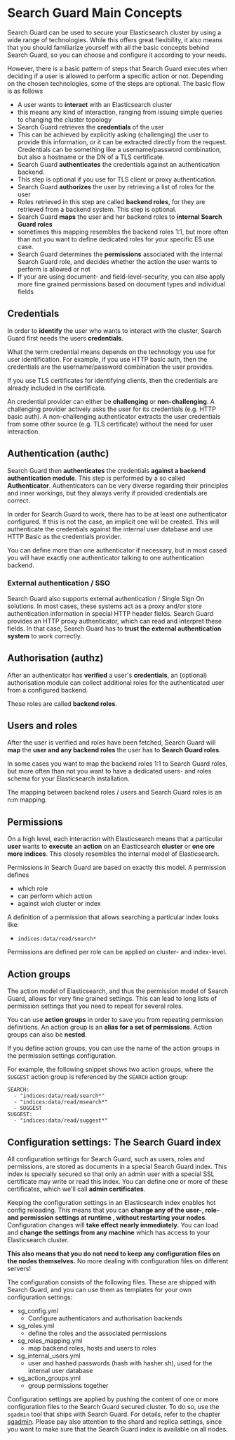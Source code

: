 <!---
Copryight 2016 floragunn GmbH
-->

# Search Guard Main Concepts

Search Guard can be used to secure your Elasticsearch cluster by using a wide range of technologies. While this offers great flexibility, it also means that you should familiarize yourself with all the basic concepts behind Search Guard, so you can choose and configure it according to your needs.

However, there is a basic pattern of steps that Search Guard executes when deciding if a user is allowed to perform a specific action or not. Depending on the chosen technologies, some of the steps are optional. The basic flow is as follows

* A user wants to **interact** with an Elasticsearch cluster
 *  this means any kind of interaction, ranging from issuing simple queries to changing the cluster topology
* Search Guard retrieves the **credentials** of the user
 * This can be achieved by explicitly asking (challenging) the user to provide this information, or it can be extracted directly from the request. Credentials can be something like a username/password combination, but also a hostname or the DN of a TLS certificate.
* Search Guard **authenticates** the credentials against an authentication backend.
 * This step is optional if you use for TLS client or proxy authentication.
* Search Guard **authorizes** the user by retrieving a list of roles for the user
 * Roles retrieved in this step are called **backend roles**, for they are retrieved from a backend system. This step is optional. 
* Search Guard **maps** the user and her backend roles to **internal Search Guard roles**
 * sometimes this mapping resembles the backend roles 1:1, but more often than not you want to define dedicated roles for your specific ES use case.
* Search Guard determines the **permissions** associated with the internal Search Guard role, and decides whether the action the user wants to perform is allowed or not
 * If your are using document- and field-level-security, you can also apply more fine grained permissions based on document types and individual fields  

## Credentials

In order to **identify** the user who wants to interact with the cluster, Search Guard first needs the users **credentials**. 

What the term credential means depends on the technology you use for user identification. For example, if you use HTTP basic auth, then the credentials are the username/password combination the user provides.

If you use TLS certificates for identifying clients, then the credentials are already included in the certificate.

An credential provider can either be **challenging** or **non-challenging**. A challenging provider actively asks the user for its credentials (e.g. HTTP basic auth). A non-challenging authenticator extracts the user credentials from some other source (e.g. TLS certificate) without the need for user interaction.

## Authentication (authc)

Search Guard then **authenticates** the credentials **against a backend authentication module**. This step is performed by a so called **Authenticator**. Authenticators can be very diverse regarding their principles and inner workings, but they always verify if provided credentials are correct. 

In order for Search Guard to work, there has to be at least one authenticator configured. If this is not the case, an implicit one will be created. This will authenticate the credentials against the internal user database and use HTTP Basic as the credentials provider.

You can define more than one authenticator if necessary, but in most cased you will have exactly one authenticator talking to one authentication backend.

### External authentication / SSO

Search Guard also supports external authentication / Single Sign On solutions. In most cases, these systems act as a proxy and/or store authentication information in special HTTP header fields. Search Guard provides an HTTP proxy authenticator, which can read and interpret these fields. In that case, Search Guard has to **trust the external authentication system** to work correctly. 

## Authorisation (authz)

After an authenticator has **verified** a user's **credentials**, an (optional) authorisation module can collect additional roles for the authenticated user from a configured backend. 

These roles are called **backend roles**.

## Users and roles

After the user is verified and roles have been fetched, Search Guard will **map** the **user and any backend roles** the user has to **Search Guard roles**. 

In some cases you want to map the backend roles 1:1 to Search Guard roles, but more often than not you want to have a dedicated users- and roles schema for your Elasticsearch installation.

The mapping between backend roles / users and Search Guard roles is an n:m mapping.

## Permissions

On a high level, each interaction with Elasticsearch means that a particular **user** wants to **execute** an **action** on an Elasticsearch **cluster** or **one ore more indices**. This closely resembles the internal model of Elasticsearch.

Permissions in Search Guard are based on exactly this model. A permission defines

* which role
* can perform which action
* against wich cluster or index

A definition of a permission that allows searching a particular index looks like:

* `indices:data/read/search*`

Permissions are defined per role can be applied on cluster- and index-level.

## Action groups

The action model of Elasticsearch, and thus the permission model of Search Guard, allows for very fine grained settings. This can lead to long lists of permission settings that you need to repeat for several roles.

You can use **action groups** in order to save you from repeating permission definitions. An action group is an **alias for a set of permissions**. Action groups can also be **nested**. 

If you define action groups, you can use the name of the action groups in the permission settings configuration.

For example, the following snippet shows two action groups, where the `SUGGEST` action group is referenced by the `SEARCH` action group:

```
SEARCH:
  - "indices:data/read/search*"
  - "indices:data/read/msearch*"
  - SUGGEST
SUGGEST:
  - "indices:data/read/suggest*"
```

## Configuration settings: The Search Guard index

All configuration settings for Search Guard, such as users, roles and permissions, are stored as documents in a special Search Guard index. This index is specially secured so that only an admin user with a special SSL certificate may write or read this index. You can define one or more of these certificates, which we'll call **admin certificates**.

Keeping the configuration settings in an Elasticsearch index enables hot config reloading. This means that you can **change any of the user-, role- and permission settings at runtime , without restarting your nodes**. Configuration changes will **take effect nearly immediately**. You can load and **change the settings from any machine** which has access to your Elasticsearch cluster. 

**This also means that you do not need to keep any configuration files on the nodes themselves.** No more dealing with configuration files on different servers!

The configuration consists of the following files. These are shipped with Search Guard, and you can use them as templates for your own configuration settings:

* sg\_config.yml
  * Configure authenticators and authorisation backends
* sg\_roles.yml
  * define the roles and the associated permissions
* sg\_roles\_mapping.yml
  * map backend roles, hosts and users to roles
* sg\_internal\_users.yml
  * user and hashed passwords (hash with hasher.sh), used for the internal user database
* sg\_action\_groups.yml
  * group permissions together

Configuration settings are applied by pushing the content of one or more configuration files to the Search Guard secured cluster. To do so, use the `sgadmin` tool that ships with Search Guard. For details, refer to the chapter [sgadmin](sgadmin.md). Please pay also attention to the shard and replica settings, since you want to make sure that the Search Guard index is available on all nodes.
